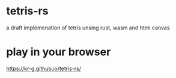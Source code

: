 # tetris-rs 

a draft implemenation of tetris unsing rust, wasm and html canvas

# play in your browser

https://kr-g.github.io/tetris-rs/

